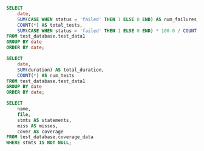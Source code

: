 ```sql tabel6
SELECT
    date,
    SUM(CASE WHEN status = 'failed' THEN 1 ELSE 0 END) AS num_failures,
    COUNT(*) AS total_tests,
    SUM(CASE WHEN status = 'failed' THEN 1 ELSE 0 END) * 100.0 / COUNT(*) AS failure_rate_percentage
FROM test_database.test_data1
GROUP BY date
ORDER BY date;
```

```sql table7
SELECT
    date,
    SUM(duration) AS total_duration,
    COUNT(*) AS num_tests
FROM test_database.test_data1
GROUP BY date
ORDER BY date;
```

```sql table8
SELECT
    name,
    file,
    stmts AS statements,
    miss AS misses,
    cover AS coverage
FROM test_database.coverage_data
WHERE stmts IS NOT NULL;
```

<LineChart
    data={table7}
    y="total_duration"
    title="Total Duration of Tests by Month"
/>

<DimensionGrid
    data={my_query}
    name="selected_dimensions"
/>

<LineChart
    data={my_query}
    x="date"
    y="statements"
    yAxisTitle="Statements"
/>
